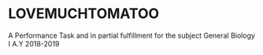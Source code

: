 # LOVEMUCHTOMATOO
A Performance Task and in partial fulfillment for the subject General Biology I A.Y 2018-2019
